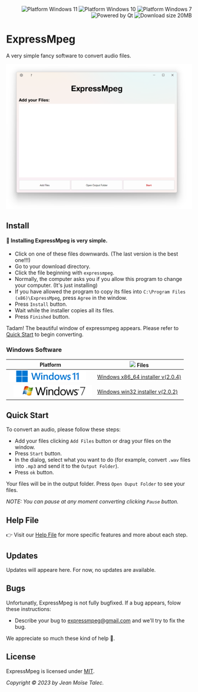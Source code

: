 <p align="right">
  <img src="https://img.shields.io/badge/Platform-Windows%207-green?logo=windows%20xp&logoColor=9ac342" alt="Platform Windows 11"/>
  <img src="https://img.shields.io/badge/Platform-Windows%2010-black?logo=windows%2010&logoColor=black" alt="Platform Windows 10"/>
  <img src="https://img.shields.io/badge/Platform-Windows%2011-blue?logo=windows%2011&logoColor=40c7ff" alt="Platform Windows 7"/>
  <img src="https://img.shields.io/badge/Uses%20Qt-gray?logo=Qt&logoColor=green" alt="Powered by Qt"/>
  <img src="https://img.shields.io/badge/Download%20size-89MB-green" alt="Download size 20MB"/>
</p>



# ExpressMpeg

A very simple fancy software to convert audio files.

![Cover](./main-window.png)

## Install

#### 💾 Installing ExpressMpeg is very simple.<br>
- Click on one of these files downwards. (The last version is the best one!!!)
- Go to your download directory.
- Click the file beginning with `expressmpeg`.
- Normally, the computer asks you if you allow this program to change your computer. (It's just installing)
- If you have allowed the program to copy its files into `C:\Program Files (x86)\ExpressMpeg`, press `Agree` in the window.
- Press `Install` button.
- Wait while the installer copies all its files.
- Press `Finished` button.

Tadam! The beautiful window of expressmpeg appears. Please refer to [Quick Start](#quick-start) to begin converting.
<!-- ![beta1](https://img.shields.io/badge/BETA-purple) -->
### Windows Software
|Platform  | <img width=16 src="https://www.svgrepo.com/download/138917/download.svg"> Files                                          |
|--------  | ------                                         |
| <img src="./windows-11.png" height=32 align="justify"> | [Windows x86_64 installer v(2.0.4)](https://www.vizysound.com/ExpressMpeg/installers/expressmpeg_x86_64_v_(2.0.4).exe)  |
| <img style="margin-left:12px" src="./windows-7.png" height=32 align="justify">|[Windows win32 installer v(2.0.2)](https://www.vizysound.com/ExpressMpeg/installers/expressmpeg_win32_v_(2.0.2).exe)|


## Quick Start
To convert an audio, please follow these steps:
- Add your files clicking `Add Files` button or drag your files on the window.
- Press `Start` button.
- In the dialog, select what you want to do (for example, convert `.wav` files into `.mp3` and send it to the `Output Folder`).
- Press `ok` button.

Your files will be in the output folder.
Press `Open Ouput Folder` to see your files.

*NOTE: You can pause at any moment converting clicking `Pause` button.*

## Help File

👉 Visit our [Help File](./HELP.md) for more specific features and more about each step.

## Updates

Updates will appeare here.
For now, no updates are available.


## Bugs
Unfortunatly, ExpressMpeg is not fully bugfixed. If a bug appears, folow these instructions:

- Describe your bug to [expressmpeg@gmail.com](mailto:expressmpeg.com) and we'll try to fix the bug.

We appreciate so much these kind of help 💜.
## License
ExpressMpeg is licensed under [MIT](./LICENSE).

*Copyright © 2023 by Jean Moïse Talec.*
